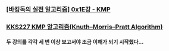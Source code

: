 ### [[바킹독의 실전 알고리즘] 0x1E강 - KMP](https://www.youtube.com/watch?v=9bkbV-VANQ0)
### [KKS227 KMP 알고리즘(Knuth–Morris–Pratt Algorithm)](https://m.blog.naver.com/PostView.naver?blogId=kks227&logNo=220917078260&navType=by)

#### 두 강의를 각각 세 번 이상 보고서야 조금 이해가 되기 시작했다...
